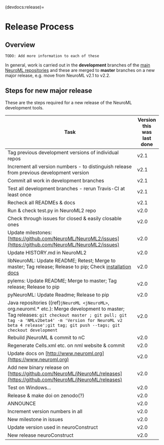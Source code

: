 (devdocs:release)=
# Release Process

## Overview

```{admonition} Needs work
TODO: Add more information to each of these
```

In general, work is carried out in the **development** branches of the [main NeuroML repositories](https://github.com/NeuroML)
and these are merged to **master** branches on a new major release, e.g. move from NeuroML v2.1 to v2.2.

## Steps for new major release

These are the steps required for a new release of the NeuroML development tools.

| Task | Version this was last done |
| --- | --- |
| Tag previous development versions of individual repos | v2.1 |
| Increment all version numbers - to distinguish release from previous development version | v2.1 |
| Commit all work in development branches | v2.1 |
| Test all development branches - rerun Travis-CI at least once | v2.1 |
| Recheck all READMEs & docs | v2.1 |
| Run & check test.py in NeuroML2 repo | v2.0 |
| Check through issues for closed & easily closable ones | v2.0 |
| Update milestones: [https://github.com/NeuroML/NeuroML2/issues](https://github.com/NeuroML/NeuroML2/issues) | v2.0 |
| Update HISTORY.md in NeuroML2 | v2.0 |
| libNeuroML:  Update README; Retest; Merge to master; Tag release; Release to pip; Check [installation docs](https://libneuroml.readthedocs.org/en/latest/install.html) | v2.0 |
| pylems: Update README; Merge to master; Tag release; Release to pip | v2.0 |
| pyNeuroML: Update Readme; Release to pip | v2.0 |
| Java repositories ({ref}`jNeuroML <jNeuroML>`, org.neuroml.* etc.): Merge development to master; Tag releases: `git checkout master ; git pull; git tag -a 'NMLv2beta4' -m 'Version for NeuroML v2 beta 4 release';git tag; git push --tags; git checkout development` | v2.0 |
| Rebuild jNeuroML & commit to nC | v2.0 |
| Regenerate Cells.xml etc. on nml website & commit | v2.0 |
| Update docs on [http://www.neuroml.org](https://www.neuroml.org) | v2.0 |
| Add new binary release on [https://github.com/NeuroML/jNeuroML/releases](https://github.com/NeuroML/jNeuroML/releases) | v2.0 |
| Test on Windows... | v2.0 |
| Release & make doi on zenodo(?) | v2.0 |
| ANNOUNCE | v2.0 |
| Increment version numbers in all | v2.0 |
| New milestone in issues | v2.0 |
| Update version used in neuroConstruct | v2.0 |
| New release neuroConstruct | v2.0 |
